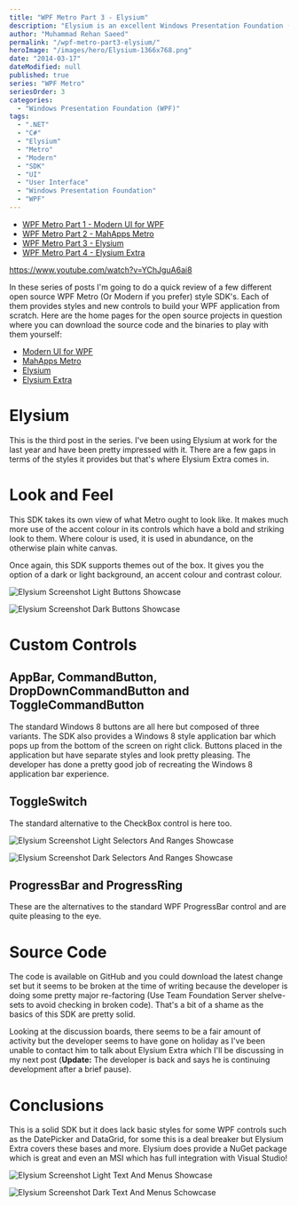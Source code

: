 ```yaml
---
title: "WPF Metro Part 3 - Elysium"
description: "Elysium is an excellent Windows Presentation Foundation (WPF) SDK (On CodePlex) providing Metro styles for built in WPF controls and some custom controls."
author: "Muhammad Rehan Saeed"
permalink: "/wpf-metro-part3-elysium/"
heroImage: "/images/hero/Elysium-1366x768.png"
date: "2014-03-17"
dateModified: null
published: true
series: "WPF Metro"
seriesOrder: 3
categories:
  - "Windows Presentation Foundation (WPF)"
tags:
  - ".NET"
  - "C#"
  - "Elysium"
  - "Metro"
  - "Modern"
  - "SDK"
  - "UI"
  - "User Interface"
  - "Windows Presentation Foundation"
  - "WPF"
---
```


- [WPF Metro Part 1 - Modern UI for WPF](/wpf-metro-part1-modern-ui-for-wpf/)
- [WPF Metro Part 2 - MahApps Metro](/wpf-metro-part2-mahapps-metro/)
- [WPF Metro Part 3 - Elysium](/wpf-metro-part3-elysium/)
- [WPF Metro Part 4 - Elysium Extra](/wpf-metro-part4-elysium-extra/)

https://www.youtube.com/watch?v=YChJguA6ai8

In these series of posts I'm going to do a quick review of a few different open source WPF Metro (Or Modern if you prefer) style SDK's. Each of them provides styles and new controls to build your WPF application from scratch. Here are the home pages for the open source projects in question where you can download the source code and the binaries to play with them yourself:

- [Modern UI for WPF](https://mui.codeplex.com/)
- [MahApps Metro](https://github.com/MahApps)
- [Elysium](https://elysium.codeplex.com/)
- [Elysium Extra](https://github.com/RehanSaeed/Elysium-Extra)

# Elysium

This is the third post in the series. I've been using Elysium at work for the last year and have been pretty impressed with it. There are a few gaps in terms of the styles it provides but that's where Elysium Extra comes in.

# Look and Feel

This SDK takes its own view of what Metro ought to look like. It makes much more use of the accent colour in its controls which have a bold and striking look to them. Where colour is used, it is used in abundance, on the otherwise plain white canvas.

Once again, this SDK supports themes out of the box. It gives you the option of a dark or light background, an accent colour and contrast colour.

![Elysium Screenshot Light Buttons Showcase](./images/Elysium_Screenshot_Light_Buttons.png)

![Elysium Screenshot Dark Buttons Showcase](./images/Elysium_Screenshot_Dark_Buttons.png)

# Custom Controls

## AppBar, CommandButton, DropDownCommandButton and ToggleCommandButton

The standard Windows 8 buttons are all here but composed of three variants. The SDK also provides a Windows 8 style application bar which pops up from the bottom of the screen on right click. Buttons placed in the application but have separate styles and look pretty pleasing. The developer has done a pretty good job of recreating the Windows 8 application bar experience.

## ToggleSwitch

The standard alternative to the CheckBox control is here too.

![Elysium Screenshot Light Selectors And Ranges Showcase](./images/Elysium_Screenshot_Light_SelectorsAndRanges.png)

![Elysium Screenshot Dark Selectors And Ranges Showcase](./images/Elysium_Screenshot_Dark_SelectorsAndRanges.png)

## ProgressBar and ProgressRing

These are the alternatives to the standard WPF ProgressBar control and are quite pleasing to the eye.

# Source Code

The code is available on GitHub and you could download the latest change set but it seems to be broken at the time of writing because the developer is doing some pretty major re-factoring (Use Team Foundation Server shelve-sets to avoid checking in broken code). That's a bit of a shame as the basics of this SDK are pretty solid.

Looking at the discussion boards, there seems to be a fair amount of activity but the developer seems to have gone on holiday as I've been unable to contact him to talk about Elysium Extra which I'll be discussing in my next post (**Update:** The developer is back and says he is continuing development after a brief pause).

# Conclusions

This is a solid SDK but it does lack basic styles for some WPF controls such as the DatePicker and DataGrid, for some this is a deal breaker but Elysium Extra covers these bases and more. Elysium does provide a NuGet package which is great and even an MSI which has full integration with Visual Studio!

![Elysium Screenshot Light Text And Menus Showcase](./images/Elysium_Screenshot_Light_TextAndMenus.png)

![Elysium Screenshot Dark Text And Menus Schowcase](./images/Elysium_Screenshot_Dark_TextAndMenus.png)
